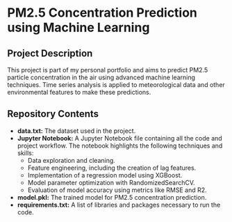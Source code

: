 # PM2.5 Concentration Prediction using Machine Learning

## Project Description

This project is part of my personal portfolio and aims to predict PM2.5 particle concentration in the air using advanced machine learning techniques. Time series analysis is applied to meteorological data and other environmental features to make these predictions.

## Repository Contents

- **data.txt:** The dataset used in the project.
- **Jupyter Notebook:** A Jupyter Notebook file containing all the code and project workflow. The notebook highlights the following techniques and skills:
  - Data exploration and cleaning.
  - Feature engineering, including the creation of lag features.
  - Implementation of a regression model using XGBoost.
  - Model parameter optimization with RandomizedSearchCV.
  - Evaluation of model accuracy using metrics like RMSE and R2.
- **model.pkl:** The trained model for PM2.5 concentration prediction.
- **requirements.txt:** A list of libraries and packages necessary to run the code.
